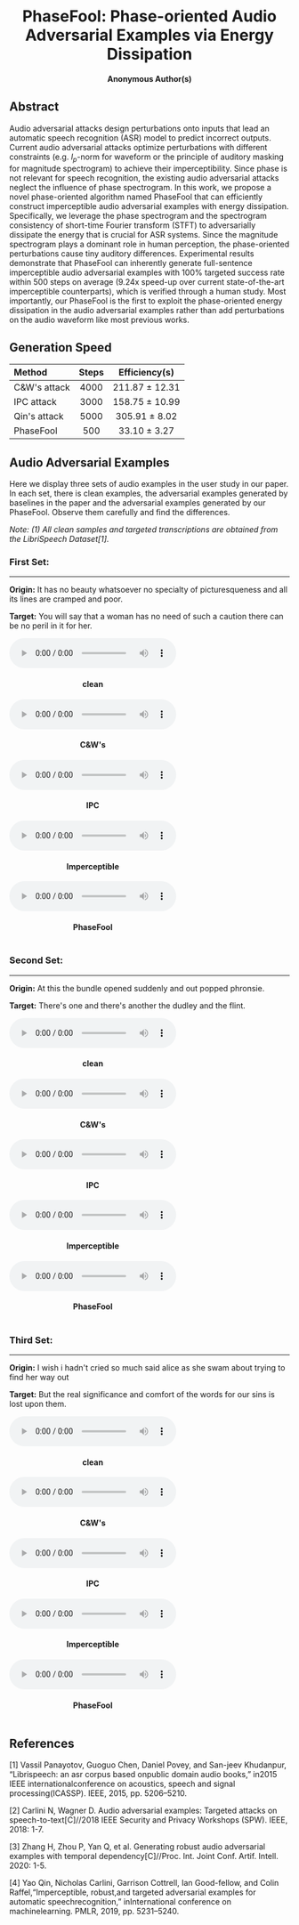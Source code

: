 <head>
    <script src="https://cdn.mathjax.org/mathjax/latest/MathJax.js?config=TeX-AMS-MML_HTMLorMML" type="text/javascript"></script>
    <script type="text/x-mathjax-config">
        MathJax.Hub.Config({
            tex2jax: {
            skipTags: ['script', 'noscript', 'style', 'textarea', 'pre'],
            inlineMath: [['$','$']]
            }
        });
    </script>
</head>

<h1><center>PhaseFool: Phase-oriented Audio Adversarial Examples via Energy Dissipation</center></h1>

<center><b>Anonymous Author(s)</b></center>

## Abstract
Audio adversarial attacks design perturbations onto inputs that lead an automatic speech recognition (ASR) model to predict incorrect outputs. Current audio adversarial attacks optimize perturbations with different constraints (e.g. $l_p$-norm for waveform or the principle of auditory masking for magnitude spectrogram) to achieve their imperceptibility. Since phase is not relevant for speech recognition, the existing audio adversarial attacks neglect the influence of phase spectrogram. In this work, we propose a novel phase-oriented algorithm named PhaseFool that can efficiently construct imperceptible audio adversarial examples with energy dissipation. Specifically, we leverage the phase spectrogram and the spectrogram consistency of short-time Fourier transform (STFT) to adversarially dissipate the energy that is crucial for ASR systems. Since the magnitude spectrogram plays a dominant role in human perception, the phase-oriented perturbations cause tiny auditory differences. Experimental results demonstrate that PhaseFool can inherently generate full-sentence imperceptible audio adversarial examples with 100\% targeted success rate within 500 steps on average (9.24x speed-up over current state-of-the-art imperceptible counterparts), which is verified through a human study. Most importantly, our PhaseFool is the first to exploit the phase-oriented energy dissipation in the audio adversarial examples rather than add perturbations on the audio waveform like most previous works.

## Generation Speed

| Method | Steps | Efficiency(s) |
| :-----| :----: | :----: |
| C&W's attack | 4000 | 211.87 $\pm$ 12.31 |
| IPC attack   | 3000 | 158.75 $\pm$ 10.99 |
| Qin's attack | 5000 | 305.91 $\pm$ 8.02 |
| PhaseFool    | 500  | 33.10 $\pm$ 3.27|

## Audio Adversarial Examples

Here we display three sets of audio examples in the user study in our paper. In each set, there is clean examples, the adversarial examples generated by baselines in the paper and the adversarial examples generated by our PhaseFool. Observe them carefully and find the differences.


*Note:*
*(1) All clean samples and targeted transcriptions are obtained from the LibriSpeech Dataset[1].*

### First Set:
---
**Origin:** It has no beauty whatsoever no specialty of picturesqueness and all its lines are cramped and poor.

**Target:** You will say that a woman has no need of such a caution there can be no peril in it for her.

<div>
	<div style="text-align:center; display: inline-block;">
    <audio controls>
        <source src="cw/0_gt.wav" type="audio/mpeg">
        Your browser does not support this audio format.
    </audio>
	<h4>clean</h4>
	</div>
	<div style='text-align:center; display: inline-block;'>
    <audio controls>
        <source src="cw/0.wav" type="audio/mpeg">
        Your browser does not support this audio format.
    </audio>
	<h4>C&W's</h4>
	</div>
	<div style='text-align:center; display: inline-block;'>
    <audio controls>
        <source src="IPC/0.wav" type="audio/mpeg">
        Your browser does not support this audio format.
    </audio>
	<h4>IPC</h4>
	</div>
	<div style='text-align:center; display: inline-block;'>
    <audio controls>
        <source src="imperceptible/0.wav" type="audio/mpeg">
        Your browser does not support this audio format.
    </audio>
	<h4>Imperceptible</h4>
	</div>
	<div style='text-align:center; display: inline-block;'>
    <audio controls>
        <source src="phasefool/0.wav" type="audio/mpeg">
        Your browser does not support this audio format.
    </audio>
	<h4>PhaseFool</h4>
	</div>
</div>

### Second Set:
---
**Origin:** At this the bundle opened suddenly and out popped phronsie.

**Target:** There's one and there's another the dudley and the flint.

<div>
	<div style='text-align:center; display: inline-block;'>
    <audio controls>
        <source src="cw/1_gt.wav" type="audio/mpeg">
        Your browser does not support this audio format.
    </audio>
	<h4>clean</h4>
	</div>
	<div style='text-align:center; display: inline-block;'>
    <audio controls>
        <source src="cw/1.wav" type="audio/mpeg">
        Your browser does not support this audio format.
    </audio>
	<h4>C&W's</h4>
	</div>
	<div style='text-align:center; display: inline-block;'>
    <audio controls>
        <source src="IPC/1.wav" type="audio/mpeg">
        Your browser does not support this audio format.
    </audio>
	<h4>IPC</h4>
	</div>
	<div style='text-align:center; display: inline-block;'>
    <audio controls>
        <source src="imperceptible/1.wav" type="audio/mpeg">
        Your browser does not support this audio format.
    </audio>
	<h4>Imperceptible</h4>
	</div>
	<div style='text-align:center; display: inline-block;'>
    <audio controls>
        <source src="phasefool/1.wav" type="audio/mpeg">
        Your browser does not support this audio format.
    </audio>
	<h4>PhaseFool</h4>
	</div>
</div>


### Third Set:
---
**Origin:** I wish i hadn't cried so much said alice as she swam about trying to find her way out

**Target:** But the real significance and comfort of the words for our sins is lost upon them.

<div>
	<div style='text-align:center; display: inline-block;'>
    <audio controls>
        <source src="cw/2_gt.wav" type="audio/mpeg">
        Your browser does not support this audio format.
    </audio>
	<h4>clean</h4>
	</div>
	<div style='text-align:center; display: inline-block;'>
    <audio controls>
        <source src="cw/2.wav" type="audio/mpeg">
        Your browser does not support this audio format.
    </audio>
	<h4>C&W's</h4>
	</div>
	<div style='text-align:center; display: inline-block;'>
    <audio controls>
        <source src="IPC/2.wav" type="audio/mpeg">
        Your browser does not support this audio format.
    </audio>
	<h4>IPC</h4>
	</div>
	<div style='text-align:center; display: inline-block;'>
    <audio controls>
        <source src="imperceptible/2.wav" type="audio/mpeg">
        Your browser does not support this audio format.
    </audio>
	<h4>Imperceptible</h4>
	</div>
	<div style='text-align:center; display: inline-block;'>
    <audio controls>
        <source src="phasefool/2.wav" type="audio/mpeg">
        Your browser does not support this audio format.
    </audio>
	<h4>PhaseFool</h4>
	</div>
</div>



## References
[1] Vassil Panayotov, Guoguo Chen, Daniel Povey, and San-jeev Khudanpur,  “Librispeech:  an asr corpus based onpublic domain audio books,” in2015 IEEE internationalconference on acoustics, speech and signal processing(ICASSP). IEEE, 2015, pp. 5206–5210.

[2] Carlini N, Wagner D. Audio adversarial examples: Targeted attacks on speech-to-text[C]//2018 IEEE Security and Privacy Workshops (SPW). IEEE, 2018: 1-7.

[3] Zhang H, Zhou P, Yan Q, et al. Generating robust audio adversarial examples with temporal dependency[C]//Proc. Int. Joint Conf. Artif. Intell. 2020: 1-5.

[4] Yao Qin, Nicholas Carlini, Garrison Cottrell, Ian Good-fellow,   and  Colin  Raffel,“Imperceptible,   robust,and targeted adversarial examples for automatic speechrecognition,”   inInternational  conference  on  machinelearning. PMLR, 2019, pp. 5231–5240.